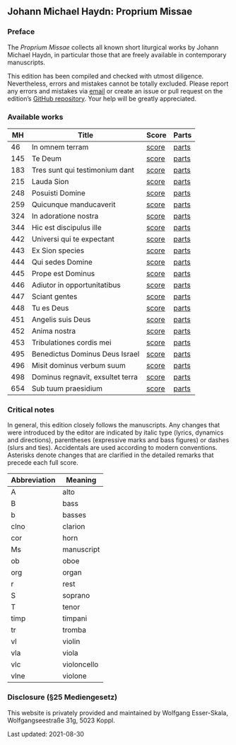 ## Johann Michael Haydn: Proprium Missae

### Preface

The *Proprium Missae* collects all known short liturgical works by Johann Michael Haydn, in particular those that are freely available in contemporary manuscripts.

This edition has been compiled and checked with utmost diligence. Nevertheless, errors and mistakes cannot be totally excluded. Please report any errors and mistakes via [email](mailto:wolfgang@esser-skala.at) or create an issue or pull request on the edition’s [GitHub repository](https://github.com/skafdasschaf/haydn-m-proprium-missae). Your help will be greatly appreciated.


### Available works

|MH|Title|Score|Parts|
|-|-|-|-|
|46|In omnem terram|[score](https://github.com/skafdasschaf/haydn-m-proprium-missae/raw/main/final/46_score.pdf)|[parts](https://github.com/skafdasschaf/haydn-m-proprium-missae/raw/main/final/46_parts.pdf)|
|145|Te Deum|[score](https://github.com/skafdasschaf/haydn-m-proprium-missae/raw/main/final/145_score.pdf)|[parts](https://github.com/skafdasschaf/haydn-m-proprium-missae/raw/main/final/145_parts.pdf)|
|183|Tres sunt qui testimonium dant|[score](https://github.com/skafdasschaf/haydn-m-proprium-missae/raw/main/final/183_score.pdf)|[parts](https://github.com/skafdasschaf/haydn-m-proprium-missae/raw/main/final/183_parts.pdf)|
|215|Lauda Sion|[score](https://github.com/skafdasschaf/haydn-m-proprium-missae/raw/main/final/215_score.pdf)|[parts](https://github.com/skafdasschaf/haydn-m-proprium-missae/raw/main/final/215_parts.pdf)|
|248|Posuisti Domine|[score](https://github.com/skafdasschaf/haydn-m-proprium-missae/raw/main/final/248_score.pdf)|[parts](https://github.com/skafdasschaf/haydn-m-proprium-missae/raw/main/final/248_parts.pdf)|
|259|Quicunque manducaverit|[score](https://github.com/skafdasschaf/haydn-m-proprium-missae/raw/main/final/259_score.pdf)|[parts](https://github.com/skafdasschaf/haydn-m-proprium-missae/raw/main/final/259_parts.pdf)|
|324|In adoratione nostra|[score](https://github.com/skafdasschaf/haydn-m-proprium-missae/raw/main/final/324_score.pdf)|[parts](https://github.com/skafdasschaf/haydn-m-proprium-missae/raw/main/final/324_parts.pdf)|
|344|Hic est discipulus ille|[score](https://github.com/skafdasschaf/haydn-m-proprium-missae/raw/main/final/344_score.pdf)|[parts](https://github.com/skafdasschaf/haydn-m-proprium-missae/raw/main/final/344_parts.pdf)|
|442|Universi qui te expectant|[score](https://github.com/skafdasschaf/haydn-m-proprium-missae/raw/main/final/442_score.pdf)|[parts](https://github.com/skafdasschaf/haydn-m-proprium-missae/raw/main/final/442_parts.pdf)|
|443|Ex Sion species|[score](https://github.com/skafdasschaf/haydn-m-proprium-missae/raw/main/final/443_score.pdf)|[parts](https://github.com/skafdasschaf/haydn-m-proprium-missae/raw/main/final/443_parts.pdf)|
|444|Qui sedes Domine|[score](https://github.com/skafdasschaf/haydn-m-proprium-missae/raw/main/final/444_score.pdf)|[parts](https://github.com/skafdasschaf/haydn-m-proprium-missae/raw/main/final/444_parts.pdf)|
|445|Prope est Dominus|[score](https://github.com/skafdasschaf/haydn-m-proprium-missae/raw/main/final/445_score.pdf)|[parts](https://github.com/skafdasschaf/haydn-m-proprium-missae/raw/main/final/445_parts.pdf)|
|446|Adiutor in opportunitatibus|[score](https://github.com/skafdasschaf/haydn-m-proprium-missae/raw/main/final/446_score.pdf)|[parts](https://github.com/skafdasschaf/haydn-m-proprium-missae/raw/main/final/446_parts.pdf)|
|447|Sciant gentes|[score](https://github.com/skafdasschaf/haydn-m-proprium-missae/raw/main/final/447_score.pdf)|[parts](https://github.com/skafdasschaf/haydn-m-proprium-missae/raw/main/final/447_parts.pdf)|
|448|Tu es Deus|[score](https://github.com/skafdasschaf/haydn-m-proprium-missae/raw/main/final/448_score.pdf)|[parts](https://github.com/skafdasschaf/haydn-m-proprium-missae/raw/main/final/448_parts.pdf)|
|451|Angelis suis Deus|[score](https://github.com/skafdasschaf/haydn-m-proprium-missae/raw/main/final/451_score.pdf)|[parts](https://github.com/skafdasschaf/haydn-m-proprium-missae/raw/main/final/451_parts.pdf)|
|452|Anima nostra|[score](https://github.com/skafdasschaf/haydn-m-proprium-missae/raw/main/final/452_score.pdf)|[parts](https://github.com/skafdasschaf/haydn-m-proprium-missae/raw/main/final/452_parts.pdf)|
|453|Tribulationes cordis mei|[score](https://github.com/skafdasschaf/haydn-m-proprium-missae/raw/main/final/453_score.pdf)|[parts](https://github.com/skafdasschaf/haydn-m-proprium-missae/raw/main/final/453_parts.pdf)|
|495|Benedictus Dominus Deus Israel|[score](https://github.com/skafdasschaf/haydn-m-proprium-missae/raw/main/final/495_score.pdf)|[parts](https://github.com/skafdasschaf/haydn-m-proprium-missae/raw/main/final/495_parts.pdf)|
|496|Misit dominus verbum suum|[score](https://github.com/skafdasschaf/haydn-m-proprium-missae/raw/main/final/496_score.pdf)|[parts](https://github.com/skafdasschaf/haydn-m-proprium-missae/raw/main/final/496_parts.pdf)|
|498|Dominus regnavit, exsultet terra|[score](https://github.com/skafdasschaf/haydn-m-proprium-missae/raw/main/final/498_score.pdf)|[parts](https://github.com/skafdasschaf/haydn-m-proprium-missae/raw/main/final/498_parts.pdf)|
|654|Sub tuum praesidium|[score](https://github.com/skafdasschaf/haydn-m-proprium-missae/raw/main/final/654_score.pdf)|[parts](https://github.com/skafdasschaf/haydn-m-proprium-missae/raw/main/final/654_parts.pdf)|


### Critical notes

In general, this edition closely follows the manuscripts. Any changes that were introduced by the editor are indicated by italic type (lyrics, dynamics and directions), parentheses (expressive marks and bass figures) or dashes (slurs and ties). Accidentals are used according to modern conventions. Asterisks denote changes that are clarified in the detailed remarks that precede each full score.


| Abbreviation | Meaning |
|------|-------------|
| A    | alto        |
| B    | bass        |
| b    | basses      |
| clno | clarion     |
| cor  | horn        |
| Ms   | manuscript  |
| ob   | oboe        |
| org  | organ       |
| r    | rest        |
| S    | soprano     |
| T    | tenor       |
| timp | timpani     |
| tr   | tromba      |
| vl   | violin      |
| vla  | viola       |
| vlc  | violoncello |
| vlne | violone     |


### Disclosure (§25 Mediengesetz)

This website is privately provided and maintained by Wolfgang Esser-Skala, Wolfgangseestraße 31g, 5023 Koppl.

Last updated: 2021-08-30
